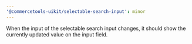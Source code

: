 ```yaml
---
'@commercetools-uikit/selectable-search-input': minor
---
```


When the input of the selectable search input changes, it should show the currently updated value on the input field.
